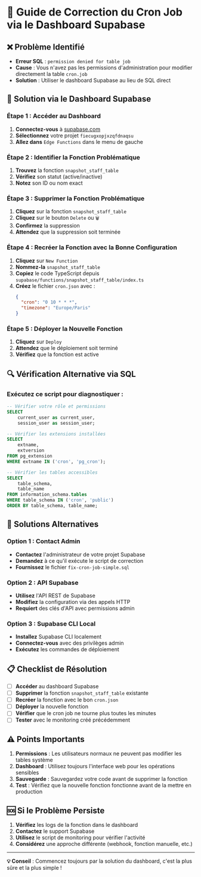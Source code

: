 # 🔧 Guide de Correction du Cron Job via le Dashboard Supabase

## ❌ Problème Identifié
- **Erreur SQL** : `permission denied for table job`
- **Cause** : Vous n'avez pas les permissions d'administration pour modifier directement la table `cron.job`
- **Solution** : Utiliser le dashboard Supabase au lieu de SQL direct

## 🚀 Solution via le Dashboard Supabase

### **Étape 1 : Accéder au Dashboard**
1. **Connectez-vous** à [supabase.com](https://supabase.com)
2. **Sélectionnez** votre projet `fiecugxopjxzqfdnaqsu`
3. **Allez dans** `Edge Functions` dans le menu de gauche

### **Étape 2 : Identifier la Fonction Problématique**
1. **Trouvez** la fonction `snapshot_staff_table`
2. **Vérifiez** son statut (active/inactive)
3. **Notez** son ID ou nom exact

### **Étape 3 : Supprimer la Fonction Problématique**
1. **Cliquez** sur la fonction `snapshot_staff_table`
2. **Cliquez** sur le bouton `Delete` ou `🗑️`
3. **Confirmez** la suppression
4. **Attendez** que la suppression soit terminée

### **Étape 4 : Recréer la Fonction avec la Bonne Configuration**
1. **Cliquez** sur `New Function`
2. **Nommez-la** `snapshot_staff_table`
3. **Copiez** le code TypeScript depuis `supabase/functions/snapshot_staff_table/index.ts`
4. **Créez** le fichier `cron.json` avec :
   ```json
   {
     "cron": "0 10 * * *",
     "timezone": "Europe/Paris"
   }
   ```

### **Étape 5 : Déployer la Nouvelle Fonction**
1. **Cliquez** sur `Deploy`
2. **Attendez** que le déploiement soit terminé
3. **Vérifiez** que la fonction est active

## 🔍 Vérification Alternative via SQL

### **Exécutez ce script pour diagnostiquer :**
```sql
-- Vérifier votre rôle et permissions
SELECT 
    current_user as current_user,
    session_user as session_user;

-- Vérifier les extensions installées
SELECT 
    extname,
    extversion
FROM pg_extension 
WHERE extname IN ('cron', 'pg_cron');

-- Vérifier les tables accessibles
SELECT 
    table_schema,
    table_name
FROM information_schema.tables
WHERE table_schema IN ('cron', 'public')
ORDER BY table_schema, table_name;
```

## 🎯 Solutions Alternatives

### **Option 1 : Contact Admin**
- **Contactez** l'administrateur de votre projet Supabase
- **Demandez** à ce qu'il exécute le script de correction
- **Fournissez** le fichier `fix-cron-job-simple.sql`

### **Option 2 : API Supabase**
- **Utilisez** l'API REST de Supabase
- **Modifiez** la configuration via des appels HTTP
- **Requiert** des clés d'API avec permissions admin

### **Option 3 : Supabase CLI Local**
- **Installez** Supabase CLI localement
- **Connectez-vous** avec des privilèges admin
- **Exécutez** les commandes de déploiement

## 📋 Checklist de Résolution

- [ ] **Accéder** au dashboard Supabase
- [ ] **Supprimer** la fonction `snapshot_staff_table` existante
- [ ] **Recréer** la fonction avec le bon `cron.json`
- [ ] **Déployer** la nouvelle fonction
- [ ] **Vérifier** que le cron job ne tourne plus toutes les minutes
- [ ] **Tester** avec le monitoring créé précédemment

## ⚠️ Points Importants

1. **Permissions** : Les utilisateurs normaux ne peuvent pas modifier les tables système
2. **Dashboard** : Utilisez toujours l'interface web pour les opérations sensibles
3. **Sauvegarde** : Sauvegardez votre code avant de supprimer la fonction
4. **Test** : Vérifiez que la nouvelle fonction fonctionne avant de la mettre en production

## 🆘 Si le Problème Persiste

1. **Vérifiez** les logs de la fonction dans le dashboard
2. **Contactez** le support Supabase
3. **Utilisez** le script de monitoring pour vérifier l'activité
4. **Considérez** une approche différente (webhook, fonction manuelle, etc.)

---

**💡 Conseil** : Commencez toujours par la solution du dashboard, c'est la plus sûre et la plus simple !
